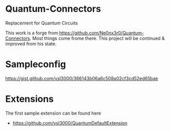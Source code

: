 # Quantum-Connectors
Replacement for Quantum Circuits

This work is a forge from https://github.com/Ne0nx3r0/Quantum-Connectors.
Most things come frome there.
This project will be continued & improved from his state.


# Sampleconfig
https://gist.github.com/ysl3000/366143b06a6c508a02cf3cd52ed65bae


# Extensions
The first sample extension can be found here
* https://github.com/ysl3000/QuantumDefaultExtension